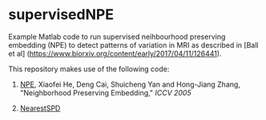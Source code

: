 # supervisedNPE
Example Matlab code to run supervised neihbourhood preserving embedding (NPE) to detect patterns of variation in
MRI as described in [Ball et al] (https://www.biorxiv.org/content/early/2017/04/11/126441).


This repository makes use of the following code:

1. [NPE](http://www.cad.zju.edu.cn/home/dengcai/Data/DimensionReduction.html), Xiaofei He, Deng Cai, Shuicheng Yan and Hong-Jiang Zhang, "Neighborhood Preserving Embedding," _ICCV 2005_

1. [NearestSPD](https://uk.mathworks.com/matlabcentral/fileexchange/42885-nearestspd)



